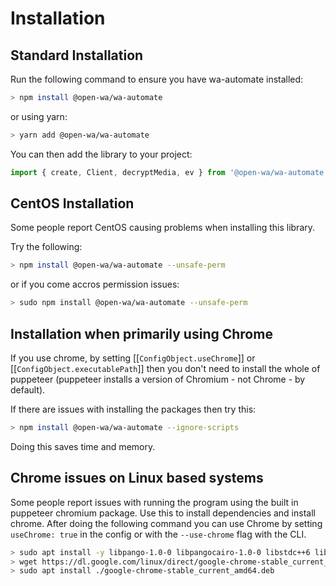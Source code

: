 # Installation

## Standard Installation

Run the following command to ensure you have wa-automate installed:

```bash
> npm install @open-wa/wa-automate
```

or using yarn:

```bash
> yarn add @open-wa/wa-automate
```

You can then add the library to your project:

```javascript
import { create, Client, decryptMedia, ev } from '@open-wa/wa-automate';

```

## CentOS Installation

Some people report CentOS causing problems when installing this library.

Try the following:

```bash
> npm install @open-wa/wa-automate --unsafe-perm
```

or if you come accros permission issues:

```bash
> sudo npm install @open-wa/wa-automate --unsafe-perm
```

## Installation when primarily using Chrome

If you use chrome, by setting [[`ConfigObject.useChrome`]] or [[`ConfigObject.executablePath`]] then you don't need to install the whole of puppeteer (puppeteer installs a version of Chromium - not Chrome - by default).

If there are issues with installing the packages then try this:

```bash
> npm install @open-wa/wa-automate --ignore-scripts
```

Doing this saves time and memory.

## Chrome issues on Linux based systems

Some people report issues with running the program using the built in puppeteer chromium package. Use this to install dependencies and install chrome. After doing the following command you can use Chrome by setting `useChrome: true` in the config or with the `--use-chrome` flag with the CLI.

```bash
> sudo apt install -y libpango-1.0-0 libpangocairo-1.0-0 libstdc++6 libx11-6 libx11-xcb1 libxcb1 libxcomposite1 libxcursor1 libxdamage1 libxext6 libxfixes3 libxi6 libxrandr2 libxrender1 libxss1 libxtst6 lsb-release wget xdg-utils libcups2 libxss1 libnss3-tools freetype2-demos libharfbuzz-dev ttf-freefont ca-certificates fonts-liberation libappindicator3-1 libasound2 libatk-bridge2.0-0 libatk1.0-0 libc6 libcairo2 libcups2 libdbus-1-3 libexpat1 libfontconfig1 libgbm1 libgcc1 libglib2.0-0 libgtk-3-0 libnspr4 libnss3 libpango-1.0-0 libpangocairo-1.0-0 libstdc++6 libx11-6 libx11-xcb1 libxcb1 libxcomposite1 libxcursor1 libxdamage1 libxext6 libxfixes3 libxi6 libxrandr2 libxrender1 libxss1 libxtst6 lsb-release wget xdg-utils libnss3 curl wget
> wget https://dl.google.com/linux/direct/google-chrome-stable_current_amd64.deb
> sudo apt install ./google-chrome-stable_current_amd64.deb
```
